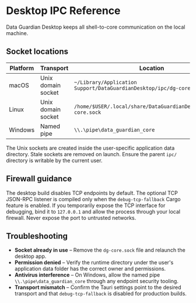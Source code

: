 # Desktop IPC Reference

Data Guardian Desktop keeps all shell-to-core communication on the local machine.

## Socket locations

| Platform | Transport | Location |
| --- | --- | --- |
| macOS | Unix domain socket | `~/Library/Application Support/DataGuardianDesktop/ipc/dg-core.sock` |
| Linux | Unix domain socket | `/home/$USER/.local/share/DataGuardianDesktop/ipc/dg-core.sock` |
| Windows | Named pipe | `\\.\pipe\data_guardian_core` |

The Unix sockets are created inside the user-specific application data directory. Stale sockets are removed on launch. Ensure the parent `ipc/` directory is writable by the current user.

## Firewall guidance

The desktop build disables TCP endpoints by default. The optional TCP JSON-RPC listener is compiled only when the `debug-tcp-fallback` Cargo feature is enabled. If you temporarily expose the TCP interface for debugging, bind it to `127.0.0.1` and allow the process through your local firewall. Never expose the port to untrusted networks.

## Troubleshooting

- **Socket already in use** – Remove the `dg-core.sock` file and relaunch the desktop app.
- **Permission denied** – Verify the runtime directory under the user's application data folder has the correct owner and permissions.
- **Antivirus interference** – On Windows, allow the named pipe `\\.\pipe\data_guardian_core` through any endpoint security tooling.
- **Transport mismatch** – Confirm the Tauri settings point to the desired transport and that `debug-tcp-fallback` is disabled for production builds.
